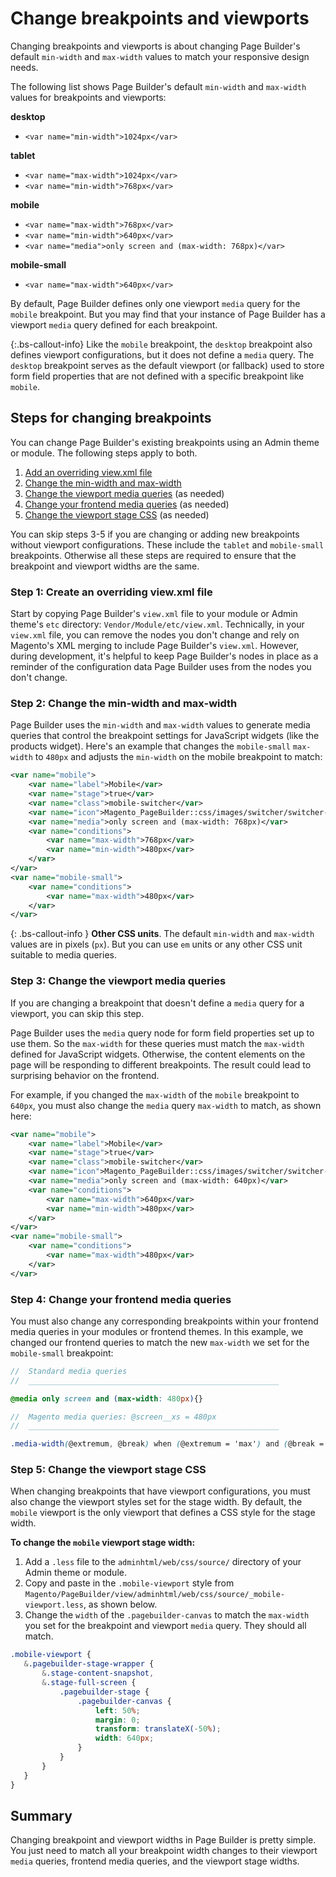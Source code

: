 # Change breakpoints and viewports

Changing breakpoints and viewports is about changing Page Builder's default `min-width` and `max-width` values to match your responsive design needs.

The following list shows Page Builder's default `min-width` and `max-width` values for breakpoints and viewports:

**desktop**

-  `<var name="min-width">1024px</var>`

**tablet**

-  `<var name="max-width">1024px</var>`
-  `<var name="min-width">768px</var>`

**mobile**

-  `<var name="max-width">768px</var>`
-  `<var name="min-width">640px</var>`
-  `<var name="media">only screen and (max-width: 768px)</var>`

**mobile-small**

-  `<var name="max-width">640px</var>`

By default, Page Builder defines only one viewport `media` query for the `mobile` breakpoint. But you may find that your instance of Page Builder has a viewport `media` query defined for each breakpoint.

{:.bs-callout-info}
Like the `mobile` breakpoint, the `desktop` breakpoint also defines viewport configurations, but it does not define a `media` query. The `desktop` breakpoint serves as the default viewport (or fallback) used to store form field properties that are not defined with a specific breakpoint like `mobile`.

## Steps for changing breakpoints

You can change Page Builder's existing breakpoints using an Admin theme or module. The following steps apply to both.

1. [Add an overriding view.xml file]()
1. [Change the min-width and max-width]()
1. [Change the viewport media queries]() (as needed)
1. [Change your frontend media queries]() (as needed)
1. [Change the viewport stage CSS]() (as needed)

You can skip steps 3-5 if you are changing or adding new breakpoints without viewport configurations. These include the `tablet` and `mobile-small` breakpoints. Otherwise all these steps are required to ensure that the breakpoint and viewport widths are the same.

### Step 1: Create an overriding view.xml file

Start by copying Page Builder's `view.xml` file to your module or Admin theme's `etc` directory: `Vendor/Module/etc/view.xml`. Technically, in your `view.xml` file, you can remove the nodes you don't change and rely on Magento's XML merging to include Page Builder's `view.xml`. However, during development, it's helpful to keep Page Builder's nodes in place as a reminder of the configuration data Page Builder uses from the nodes you don't change.

### Step 2: Change the min-width and max-width

Page Builder uses the `min-width` and `max-width` values to generate media queries that control the breakpoint settings for JavaScript widgets (like the products widget). Here's an example that changes the `mobile-small` `max-width` to `480px` and adjusts the `min-width` on the mobile breakpoint to match:

```xml
<var name="mobile">
    <var name="label">Mobile</var>
    <var name="stage">true</var>
    <var name="class">mobile-switcher</var>
    <var name="icon">Magento_PageBuilder::css/images/switcher/switcher-mobile.svg</var>
    <var name="media">only screen and (max-width: 768px)</var>
    <var name="conditions">
        <var name="max-width">768px</var>
        <var name="min-width">480px</var>
    </var>
</var>
<var name="mobile-small">
    <var name="conditions">
        <var name="max-width">480px</var>
    </var>
</var>
```
{: .bs-callout-info }
**Other CSS units**. The default `min-width` and `max-width` values are in pixels (`px`). But you can use `em` units or any other CSS unit suitable to media queries.

### Step 3: Change the viewport media queries

If you are changing a breakpoint that doesn't define a `media` query for a viewport, you can skip this step.

Page Builder uses the `media` query node for form field properties set up to use them. So the `max-width` for these queries must match the `max-width` defined for JavaScript widgets. Otherwise, the content elements on the page will be responding to different breakpoints. The result could lead to surprising behavior on the frontend.

For example, if you changed the `max-width` of the `mobile` breakpoint to `640px`, you must also change the `media` query `max-width` to match, as shown here:

```xml
<var name="mobile">
    <var name="label">Mobile</var>
    <var name="stage">true</var>
    <var name="class">mobile-switcher</var>
    <var name="icon">Magento_PageBuilder::css/images/switcher/switcher-mobile.svg</var>
    <var name="media">only screen and (max-width: 640px)</var>
    <var name="conditions">
        <var name="max-width">640px</var>
        <var name="min-width">480px</var>
    </var>
</var>
<var name="mobile-small">
    <var name="conditions">
        <var name="max-width">480px</var>
    </var>
</var>
```

### Step 4: Change your frontend media queries

You must also change any corresponding breakpoints within your frontend media queries in your modules or frontend themes. In this example, we changed our frontend queries to match the new `max-width` we set for the `mobile-small` breakpoint:

```scss
//  Standard media queries
//  ________________________________________________________

@media only screen and (max-width: 480px){}

//  Magento media queries: @screen__xs = 480px
//  ________________________________________________________

.media-width(@extremum, @break) when (@extremum = 'max') and (@break = @screen__xs){}
```

### Step 5: Change the viewport stage CSS

When changing breakpoints that have viewport configurations, you must also change the viewport styles set for the stage width. By default, the `mobile` viewport is the only viewport that defines a CSS style for the stage width.

**To change the `mobile` viewport stage width:**

1. Add a `.less` file to the `adminhtml/web/css/source/` directory of your Admin theme or module.
1. Copy and paste in the `.mobile-viewport` style from `Magento/PageBuilder/view/adminhtml/web/css/source/_mobile-viewport.less`, as shown below.
1. Change the `width` of the `.pagebuilder-canvas` to match the `max-width` you set for the breakpoint and viewport `media` query. They should all match.

 ```scss
.mobile-viewport {
    &.pagebuilder-stage-wrapper {
        &.stage-content-snapshot,
        &.stage-full-screen {
            .pagebuilder-stage {
                .pagebuilder-canvas {
                    left: 50%;
                    margin: 0;
                    transform: translateX(-50%);
                    width: 640px;
                }
            }
        }
    }
}
```

## Summary

Changing breakpoint and viewport widths in Page Builder is pretty simple. You just need to match all your breakpoint width changes to their viewport `media` queries, frontend media queries, and the viewport stage widths.
